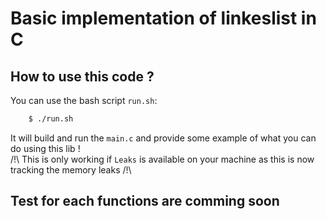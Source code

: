 # Basic implementation of linkeslist in C

## How to use this code ?

You can use the bash script `run.sh`:

```sh
    $ ./run.sh
```

It will build and run the `main.c` and provide some example of what you can do using this lib !   
/!\ This is only working if `Leaks` is available on your machine as this is now tracking the memory leaks /!\
## Test for each functions are comming soon